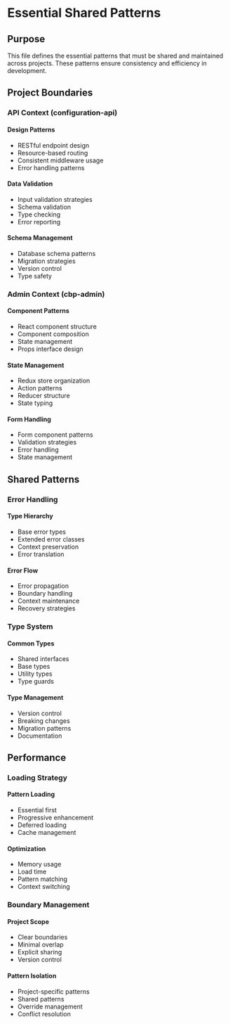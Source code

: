 # Essential Shared Patterns

## Purpose
This file defines the essential patterns that must be shared and maintained across projects. These patterns ensure consistency and efficiency in development.

## Project Boundaries
### API Context (configuration-api)
#### Design Patterns
- RESTful endpoint design
- Resource-based routing
- Consistent middleware usage
- Error handling patterns

#### Data Validation
- Input validation strategies
- Schema validation
- Type checking
- Error reporting

#### Schema Management
- Database schema patterns
- Migration strategies
- Version control
- Type safety

### Admin Context (cbp-admin)
#### Component Patterns
- React component structure
- Component composition
- State management
- Props interface design

#### State Management
- Redux store organization
- Action patterns
- Reducer structure
- State typing

#### Form Handling
- Form component patterns
- Validation strategies
- Error handling
- State management

## Shared Patterns
### Error Handling
#### Type Hierarchy
- Base error types
- Extended error classes
- Context preservation
- Error translation

#### Error Flow
- Error propagation
- Boundary handling
- Context maintenance
- Recovery strategies

### Type System
#### Common Types
- Shared interfaces
- Base types
- Utility types
- Type guards

#### Type Management
- Version control
- Breaking changes
- Migration patterns
- Documentation

## Performance
### Loading Strategy
#### Pattern Loading
- Essential first
- Progressive enhancement
- Deferred loading
- Cache management

#### Optimization
- Memory usage
- Load time
- Pattern matching
- Context switching

### Boundary Management
#### Project Scope
- Clear boundaries
- Minimal overlap
- Explicit sharing
- Version control

#### Pattern Isolation
- Project-specific patterns
- Shared patterns
- Override management
- Conflict resolution
